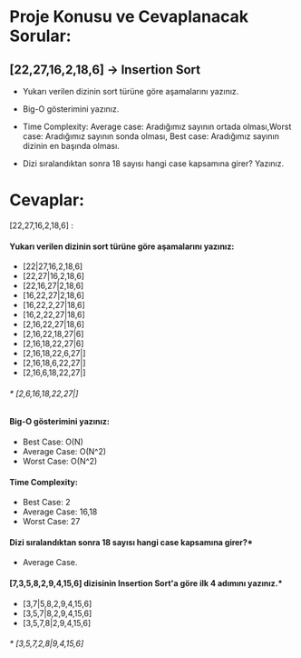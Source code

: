 
# Proje Konusu ve Cevaplanacak Sorular:

## [22,27,16,2,18,6] -> Insertion Sort

* Yukarı verilen dizinin sort türüne göre aşamalarını yazınız.

* Big-O gösterimini yazınız.

* Time Complexity: Average case: Aradığımız sayının ortada olması,Worst case: Aradığımız sayının sonda olması, Best case: Aradığımız sayının dizinin en başında olması.

* Dizi sıralandıktan sonra 18 sayısı hangi case kapsamına girer? Yazınız.

# Cevaplar:
[22,27,16,2,18,6] :

####  Yukarı verilen dizinin sort türüne göre aşamalarını yazınız:
* [22|27,16,2,18,6]
* [22,27|16,2,18,6] 
* [22,16,27|2,18,6] 
* [16,22,27|2,18,6] 
* [16,22,2,27|18,6] 
* [16,2,22,27|18,6]
* [2,16,22,27|18,6]
* [2,16,22,18,27|6]
* [2,16,18,22,27|6]
* [2,16,18,22,6,27|]
* [2,16,18,6,22,27|]
* [2,16,6,18,22,27|]

###### * [2,6,16,18,22,27|]

#### Big-O gösterimini yazınız:

* Best Case: O(N)
* Average Case: O(N^2)
* Worst Case: O(N^2)

#### Time Complexity:
* Best Case: 2
* Average Case: 16,18
* Worst Case: 27

#### Dizi sıralandıktan sonra 18 sayısı hangi case kapsamına girer?*
* Average Case.

#### [7,3,5,8,2,9,4,15,6] dizisinin Insertion Sort'a göre ilk 4 adımını yazınız.*

* [3,7|5,8,2,9,4,15,6]
* [3,5,7|8,2,9,4,15,6]
* [3,5,7,8|2,9,4,15,6]

###### * [3,5,7,2,8|9,4,15,6]
